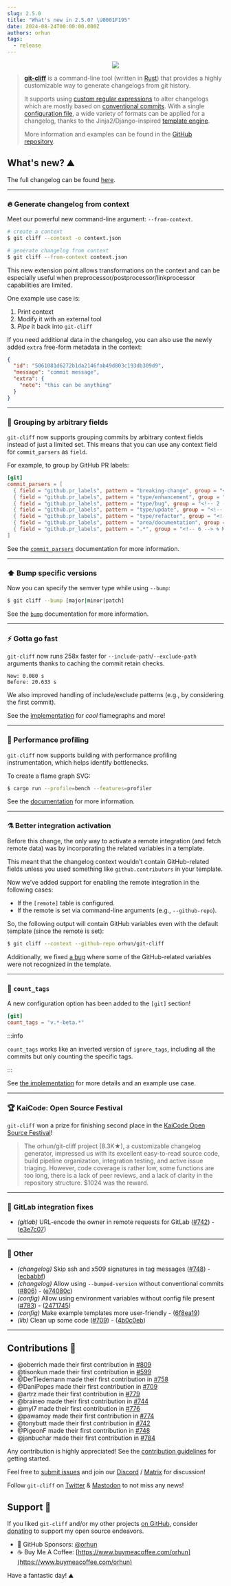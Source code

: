 ```yaml
---
slug: 2.5.0
title: "What's new in 2.5.0? \U0001F195"
date: 2024-08-24T00:00:00.000Z
authors: orhun
tags:
  - release
---
```


<center>

  <a href="https://github.com/orhun/git-cliff">
    <img src="/img/git-cliff-anim.gif" />
  </a>

</center>

> [**git-cliff**](https://github.com/orhun/git-cliff) is a command-line tool (written in [Rust](https://www.rust-lang.org/)) that provides a highly customizable way to generate changelogs from git history.
>
> It supports using [custom regular expressions](/docs/configuration/git#commit_parsers) to alter changelogs which are mostly based on [conventional commits](/docs/configuration/git#conventional_commits). With a single [configuration file](/docs/configuration), a wide variety of formats can be applied for a changelog, thanks to the Jinja2/Django-inspired [template engine](/docs/category/templating).
>
> More information and examples can be found in the [GitHub repository](https://github.com/orhun/git-cliff).

## What's new? ⛰️

The full changelog can be found [here](https://github.com/orhun/git-cliff/blob/main/CHANGELOG.md).

---

### 🔥 Generate changelog from context

Meet our powerful new command-line argument: `--from-context`.

```bash
# create a context
$ git cliff --context -o context.json

# generate changelog from context
$ git cliff --from-context context.json
```

This new extension point allows transformations on the context and can be especially useful when preprocessor/postprocessor/linkprocessor capabilities are limited.

One example use case is:

1. Print context
2. Modify it with an external tool
3. _Pipe_ it back into `git-cliff`

If you need additional data in the changelog, you can also use the newly added `extra` free-form metadata in the context:

```json
{
  "id": "5061081d6272b1da2146fab49d803c193db309d9",
  "message": "commit message",
  "extra": {
    "note": "this can be anything"
  }
}
```

---

### 🧩 Grouping by arbitrary fields

`git-cliff` now supports grouping commits by arbitrary context fields instead of just a limited set. This means that you can use any context field for `commit_parsers` as `field`.

For example, to group by GitHub PR labels:

```toml
[git]
commit_parsers = [
  { field = "github.pr_labels", pattern = "breaking-change", group = "<!-- 0 --> 🏗️ Breaking changes" },
  { field = "github.pr_labels", pattern = "type/enhancement", group = "<!-- 1 --> 🚀 Features" },
  { field = "github.pr_labels", pattern = "type/bug", group = "<!-- 2 --> 🐛 Fixes" },
  { field = "github.pr_labels", pattern = "type/update", group = "<!-- 3 --> 🧪 Dependencies" },
  { field = "github.pr_labels", pattern = "type/refactor", group = "<!-- 4 --> 🏭 Refactor" },
  { field = "github.pr_labels", pattern = "area/documentation", group = "<!-- 5 --> 📝 Documentation" },
  { field = "github.pr_labels", pattern = ".*", group = "<!-- 6 --> 🌀 Miscellaneous" },
]
```

See the [`commit_parsers`](https://git-cliff.org/docs/configuration/git#commit_parsers) documentation for more information.

---

### ⬆️ Bump specific versions

Now you can specify the semver type while using `--bump`:

```bash
$ git cliff --bump [major|minor|patch]
```

See the [`bump`](https://git-cliff.org/docs/usage/bump-version) documentation for more information.

---

### ⚡ Gotta go fast

`git-cliff` now runs 258x faster for `--include-path`/`--exclude-path` arguments thanks to caching the commit retain checks.

```
Now: 0.080 s
Before: 20.633 s
```

We also improved handling of include/exclude patterns (e.g., by considering the first commit).

See the [implementation](https://github.com/orhun/git-cliff/pull/772) for _cool_ flamegraphs and more!

---

### 💯 Performance profiling

`git-cliff` now supports building with performance profiling instrumentation, which helps identify bottlenecks.

To create a flame graph SVG:

```bash
$ cargo run --profile=bench --features=profiler
```

See the [documentation](https://git-cliff.org/docs/development/profiling) for more information.

---

### ⚗️ Better integration activation

Before this change, the only way to activate a remote integration (and fetch remote data) was by incorporating the related variables in a template.

This meant that the changelog context wouldn't contain GitHub-related fields unless you used something like `github.contributors` in your template.

Now we’ve added support for enabling the remote integration in the following cases:

- If the `[remote]` table is configured.
- If the remote is set via command-line arguments (e.g., `--github-repo`).

So, the following output will contain GitHub variables even with the default template (since the remote is set):

```sh
$ git cliff --context --github-repo orhun/git-cliff
```

Additionally, we fixed [a bug](https://github.com/orhun/git-cliff/issues/812) where some of the GitHub-related variables were not recognized in the template.

---

### 🔢 `count_tags`

A new configuration option has been added to the `[git]` section!

```toml
[git]
count_tags = "v.*-beta.*"
```

:::info

`count_tags` works like an inverted version of `ignore_tags`, including all the commits but only counting the specific tags.

:::

See [the implementation](https://github.com/orhun/git-cliff/pull/599) for more details and an example use case.

---

### 🏆 KaiCode: Open Source Festival

`git-cliff` won a prize for finishing second place in the [KaiCode Open Source Festival](https://www.kaicode.org/2024.html)!

> The orhun/git-cliff project (8.3K★), a customizable changelog generator, impressed us with its excellent easy-to-read source code, build pipeline organization, integration testing, and active issue triaging. However, code coverage is rather low, some functions are too long, there is a lack of peer reviews, and a lack of clarity in the repository structure. $1024 was the reward.

---

### 🦊 GitLab integration fixes

- _(gitlab)_ URL-encode the owner in remote requests for GitLab ([#742](https://github.com/orhun/git-cliff/issues/742)) - ([e3e7c07](https://github.com/orhun/git-cliff/commit/e3e7c0794082e418a78f99e7d9c09161f4d14d5f))

---

### 🧰 Other

- _(changelog)_ Skip ssh and x509 signatures in tag messages ([#748](https://github.com/orhun/git-cliff/issues/748)) - ([ecbabbf](https://github.com/orhun/git-cliff/commit/ecbabbfb39b986e8445d2feb3189bab4307fd854))
- _(changelog)_ Allow using `--bumped-version` without conventional commits ([#806](https://github.com/orhun/git-cliff/issues/806)) - ([e74080c](https://github.com/orhun/git-cliff/commit/e74080cec4283a45f0f81b1b656af466ae4bd693))
- _(config)_ Allow using environment variables without config file present ([#783](https://github.com/orhun/git-cliff/issues/783)) - ([2471745](https://github.com/orhun/git-cliff/commit/2471745e110955be49310afe11e24719ab79b658))
- _(config)_ Make example templates more user-friendly - ([6f8ea19](https://github.com/orhun/git-cliff/commit/6f8ea19baafea2718a00a046b74f0cbbfacc8d46))
- _(lib)_ Clean up some code ([#709](https://github.com/orhun/git-cliff/issues/709)) - ([4b0c0eb](https://github.com/orhun/git-cliff/commit/4b0c0eb09abf1264b5cc92bf40f75c8e05e17da6))

---

## Contributions 👥

- @oberrich made their first contribution in [#809](https://github.com/orhun/git-cliff/pull/809)
- @tisonkun made their first contribution in [#599](https://github.com/orhun/git-cliff/pull/599)
- @DerTiedemann made their first contribution in [#758](https://github.com/orhun/git-cliff/pull/758)
- @DaniPopes made their first contribution in [#709](https://github.com/orhun/git-cliff/pull/709)
- @artrz made their first contribution in [#779](https://github.com/orhun/git-cliff/pull/779)
- @braineo made their first contribution in [#744](https://github.com/orhun/git-cliff/pull/744)
- @myl7 made their first contribution in [#776](https://github.com/orhun/git-cliff/pull/776)
- @pawamoy made their first contribution in [#774](https://github.com/orhun/git-cliff/pull/774)
- @tonybutt made their first contribution in [#742](https://github.com/orhun/git-cliff/pull/742)
- @PigeonF made their first contribution in [#748](https://github.com/orhun/git-cliff/pull/748)
- @janbuchar made their first contribution in [#784](https://github.com/orhun/git-cliff/pull/784)

Any contribution is highly appreciated! See the [contribution guidelines](https://github.com/orhun/git-cliff/blob/main/CONTRIBUTING.md) for getting started.

Feel free to [submit issues](https://github.com/orhun/git-cliff/issues/new/choose) and join our [Discord](https://discord.gg/W3mAwMDWH4) / [Matrix](https://matrix.to/#/#git-cliff:matrix.org) for discussion!

Follow `git-cliff` on [Twitter](https://twitter.com/git_cliff) & [Mastodon](https://fosstodon.org/@git_cliff) to not miss any news!

## Support 🌟

If you liked `git-cliff` and/or my other projects [on GitHub](https://github.com/orhun), consider [donating](https://donate.orhun.dev) to support my open source endeavors.

- 💖 GitHub Sponsors: [@orhun](https://github.com/sponsors/orhun)
- ☕ Buy Me A Coffee: [https://www.buymeacoffee.com/orhun](https://www.buymeacoffee.com/orhun)

Have a fantastic day! ⛰️
